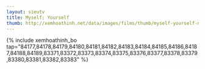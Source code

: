 ```yaml
---
layout: sieutv
title: Myself; Yourself
thumb: http://xemhoathinh.net/data/images/films/thumb/myself-yourself-myself-yourself-2012.jpg
---
```

{% include xemhoathinh_bo tap="84177,84178,84179,84180,84181,84182,84183,84184,84185,84186,84187,84188,84189,83371,83372,83373,83374,83375,83376,83377,83378,83379,83380,83381,83382,83383" %} 
